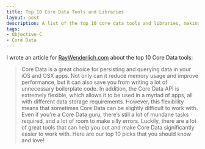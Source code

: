 ```yaml
---
title: Top 10 Core Data Tools and Libraries
layout: post
description: A list of the top 10 core data tools and libraries, making it even easier to work with Core Data.
tags:
- Objective-C
- Core Data
---
```


I wrote an article for [RayWenderlich.com](http://www.raywenderlich.com/75244/top-10-core-data-tools-libraries) about the top 10 Core Data tools:

> Core Data is a great choice for persisting and querying data in your iOS and OSX apps. Not only can it reduce memory usage and improve performance, but it can also save you from writing a lot of unnecessary boilerplate code.
In addition, the Core Data API is extremely flexible, which allows it to be used in a myriad of apps, all with different data storage requirements.
However, this flexibility means that sometimes Core Data can be slightly difficult to work with. Even if you’re a Core Data guru, there’s still a lot of mundane tasks required, and a lot of room to make silly errors.
Luckily, there are a lot of great tools that can help you out and make Core Data significantly easier to work with. Here are our top 10 picks that you should know and love!